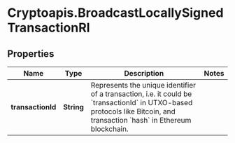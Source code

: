 # Cryptoapis.BroadcastLocallySignedTransactionRI

## Properties

Name | Type | Description | Notes
------------ | ------------- | ------------- | -------------
**transactionId** | **String** | Represents the unique identifier of a transaction, i.e. it could be &#x60;transactionId&#x60; in UTXO-based protocols like Bitcoin, and transaction &#x60;hash&#x60; in Ethereum blockchain. | 


